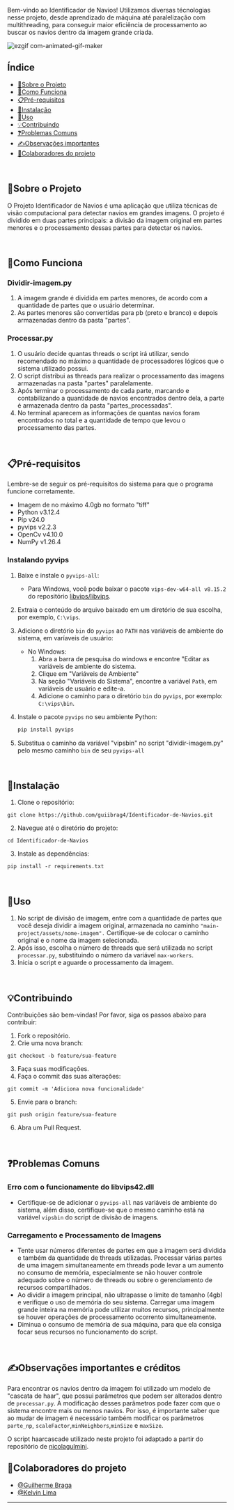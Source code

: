 Bem-vindo ao Identificador de Navios! Utilizamos diversas técnologias nesse projeto, desde aprendizado de máquina até paralelização com multithreading, para conseguir maior eficiência de processamento ao buscar os navios dentro da imagem grande criada.

![ezgif com-animated-gif-maker](https://github.com/user-attachments/assets/df5548e0-66e6-4b13-a20f-ed7a85187517)

## Índice

- [📄Sobre o Projeto](#sobre-o-projeto)
- [🔎Como Funciona](#como-funciona)
- [📋Pré-requisitos](#pré-requisitos)
- [🔧Instalação](#instalação)
- [🚀Uso](#uso)
- [💡Contribuindo](#contribuindo)
- [❓Problemas Comuns](#problemas-comuns)
- [✍️Observações importantes](#observações-importantes)
- [🤝Colaboradores do projeto](#colaboradores-do-projeto)

<br>

## 📄Sobre o Projeto
O Projeto Identificador de Navios é uma aplicação que utiliza técnicas de visão computacional para detectar navios em grandes imagens. O projeto é dividido em duas partes principais: a divisão da imagem original em partes menores e o processamento dessas partes para detectar os navios.

<br>

## 🔎Como Funciona

### Dividir-imagem.py
1. A imagem grande é dividida em partes menores, de acordo com a quantidade de partes que o usuário determinar.
2. As partes menores são convertidas para pb (preto e branco) e depois armazenadas dentro da pasta "partes".

### Processar.py
1. O usuário decide quantas threads o script irá utilizar, sendo recomendado no máximo a quantidade de processadores lógicos que o sistema utilizado possui.
2. O script distribui as threads para realizar o processamento das imagens armazenadas na pasta "partes" paralelamente.
3. Após terminar o processamento de cada parte, marcando e contabilizando a quantidade de navios encontrados dentro dela, a parte é armazenada dentro da pasta "partes_processadas".
4. No terminal aparecem as informações de quantas navios foram encontrados no total e a quantidade de tempo que levou o processamento das partes.

<br>

## 📋Pré-requisitos

Lembre-se de seguir os pré-requisitos do sistema para que o programa funcione corretamente.

* Imagem de no máximo 4.0gb no formato "tiff"
* Python v3.12.4
* Pip v24.0
* pyvips v2.2.3
* OpenCv v4.10.0
* NumPy v1.26.4

### Instalando pyvips

1. Baixe e instale o `pyvips-all`:

   - Para Windows, você pode baixar o pacote `vips-dev-w64-all v8.15.2` do repositório [libvips/libvips](https://github.com/libvips/libvips/releases).

2. Extraia o conteúdo do arquivo baixado em um diretório de sua escolha, por exemplo, `C:\vips`.  

3. Adicione o diretório `bin` do `pyvips` ao `PATH` nas variáveis de ambiente do sistema, em varíaveis de usuário:  

   - No Windows:
     1. Abra a barra de pesquisa do windows e encontre "Editar as variáveis de ambiente do sistema.
     2. Clique em "Variáveis de Ambiente"
     3. Na seção "Variáveis do Sistema", encontre a variável `Path`, em  variáveis de usuário e edite-a.
     4. Adicione o caminho para o diretório `bin` do `pyvips`, por exemplo: `C:\vips\bin`.  

4. Instale o pacote `pyvips` no seu ambiente Python:

   ```sh
   pip install pyvips  

5. Substitua o caminho da variável "vipsbin" no script "dividir-imagem.py" pelo mesmo caminho `bin` de seu `pyvips-all`

<br>

## 🔧Instalação

1. Clone o repositório:
```
git clone https://github.com/guiibrag4/Identificador-de-Navios.git
```
2. Navegue até o diretório do projeto:
```
cd Identificador-de-Navios
```
3.  Instale as dependências:
```
pip install -r requirements.txt
```

<br>

## 🚀Uso

1. No script de divisão de imagem, entre com a quantidade de partes que você deseja dividir a imagem original, armazenada no caminho `"main-project/assets/nome-imagem".` Certifique-se de colocar o caminho original e o nome da imagem selecionada.
2. Após isso, escolha o número de threads que será utilizada no script `processar.py`, substituindo o número da variável `max-workers`.
3. Inicia o script e aguarde o processamento da imagem.

<br>

## 💡Contribuindo

Contribuições são bem-vindas! Por favor, siga os passos abaixo para contribuir:

1. Fork o repositório.
2. Crie uma nova branch:

```
git checkout -b feature/sua-feature
```

3. Faça suas modificações.
4. Faça o commit das suas alterações:

```
git commit -m 'Adiciona nova funcionalidade'
```


5. Envie para o branch:
```
git push origin feature/sua-feature
```

6. Abra um Pull Request.

<br>

## ❓Problemas Comuns

### Erro com o funcionamente do libvips42.dll
* Certifique-se de adicionar o `pyvips-all` nas variáveis de ambiente do sistema, além disso, certifique-se que o mesmo caminho está na variável `vipsbin` do script de divisão de imagens.
  
### Carregamento e Processamento de Imagens
* Tente usar números diferentes de partes em que a imagem será dividida e também da quantidade de threads utilizadas. Processar várias partes de uma imagem simultaneamente em threads pode levar a um aumento no consumo de memória, especialmente se não houver controle adequado sobre o número de threads ou sobre o gerenciamento de recursos compartilhados.
* Ao dividir a imagem principal, não ultrapasse o limite de tamanho (4gb) e verifique o uso de memória do seu sistema. Carregar uma imagem grande inteira na memória pode utilizar muitos recursos, principalmente se houver operações de processamento ocorrento simultaneamente.
* Diminua o consumo de memória de sua máquina, para que ela consiga focar seus recursos no funcionamento do script.

<br>

## ✍Observações importantes e créditos 
Para encontrar os navios dentro da imagem foi utilizado um modelo de "cascata de haar", que possui parâmetros que podem ser alterados dentro de `processar.py`. A modificação desses parâmetros pode fazer com que o sistema encontre mais ou menos navios. Por isso, é importante saber que ao mudar de imagem é necessário também modificar os parâmetros `parte_np`, `scaleFactor`,`minNeighbors`,`minSize` e `maxSize`. 
  
O script haarcascade utilizado neste projeto foi adaptado a partir do repositório de [nicolagulmini](https://github.com/nicolagulmini/Boat_Detector).

## 🤝Colaboradores do projeto

- [@Guilherme Braga](https://github.com/guiibrag4)
- [@Kelvin Lima](https://github.com/KelvinUnieuro)

---
